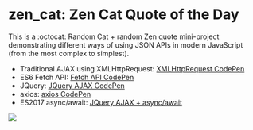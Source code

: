 # zen_cat: Zen Cat Quote of the Day

This is a :octocat: Random Cat + random Zen quote mini-project demonstrating different ways of using JSON APIs in modern JavaScript (from the most complex to simplest).
* Traditional AJAX using XMLHttpRequest: <a href="https://codepen.io/benjiaming/full/pmrzBq/">XMLHttpRequest CodePen</a>
* ES6 Fetch API: <a href="https://codepen.io/benjiaming/full/joLPzx">Fetch API CodePen</a>
* JQuery: <a href="https://codepen.io/benjiaming/full/QRMjgo">JQuery AJAX CodePen</a>
* axios: <a href="https://codepen.io/benjiaming/full/MdvaLa">axios CodePen</a>
* ES2017 async/await: <a href="https://codepen.io/benjiaming/full/arVaJm">JQuery AJAX + async/await</a>

![](https://cdn2.thecatapi.com/images/5p0.jpg)
